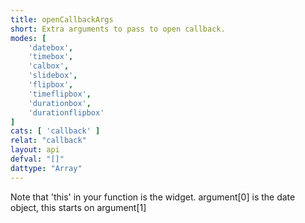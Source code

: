 ```yaml
---
title: openCallbackArgs
short: Extra arguments to pass to open callback.
modes: [
	'datebox',
	'timebox',
	'calbox',
	'slidebox',
	'flipbox',
	'timeflipbox',
	'durationbox',
	'durationflipbox'
]
cats: [ 'callback' ]
relat: "callback"
layout: api
defval: "[]"
dattype: "Array"
---
```


Note that 'this' in your function is the widget.  argument[0] is the date object, this starts on argument[1]
